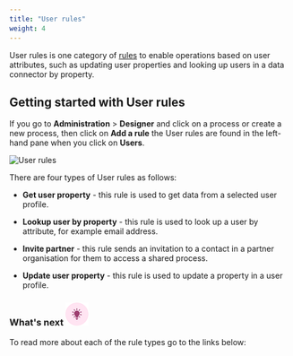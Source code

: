 ```yaml
---
title: "User rules"
weight: 4
---
```


User rules is one category of [rules](rules/Readme.md) to enable operations based on user attributes, such as updating user properties and looking up users in a data connector by property.



## Getting started with User rules ##

If you go to **Administration** > **Designer** and click on a process or create a new process, then click on **Add a rule** the User rules are found in the left-hand pane when you click on **Users**.

![User rules](/images/user-rules.jpg)

There are four types of User rules as follows:

- **Get user property** - this rule is used to get data from a selected user profile.

- **Lookup user by property** - this rule is used to look up a user by attribute, for example email address.

- **Invite partner** - this rule sends an invitation to a contact in a partner organisation for them to access a shared process. 

- **Update user property** - this rule is used to update a property in a user profile.

  

### What's next  ![Idea icon](/images/18.png) ###

To read more about each of the rule types go to the links below:
